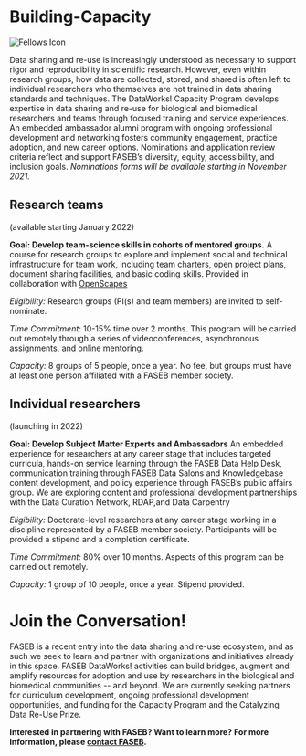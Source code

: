 # Building-Capacity

![Fellows Icon](https://user-images.githubusercontent.com/90872869/133942013-f7f7062e-6a0d-45da-91d3-6e40b44ae03f.png "FASEB DataWorks! Fellows Program icon")


Data sharing and re-use is increasingly understood as necessary to support rigor and reproducibility in scientific research. However, even within research groups, how data are collected, stored, and shared is often left to individual researchers who themselves are not trained in data sharing standards and techniques. The DataWorks! Capacity Program develops expertise in data sharing and re-use for biological and biomedical researchers and teams through focused training and service experiences. An embedded ambassador alumni program with ongoing professional development and networking fosters community engagement, practice adoption, and new career options. Nominations and application review criteria reflect and support FASEB’s diversity, equity, accessibility, and inclusion goals. *Nominations forms will be available starting in November 2021.* 

## Research teams 
(available starting January 2022)

**Goal:  Develop team-science skills in cohorts of mentored groups.**
A course for research groups to explore and implement social and technical infrastructure for team work, including team charters, open project plans, document sharing facilities, and basic coding skills.  Provided in collaboration with [OpenScapes](https://openscapes.org)

*Eligibility:* Research groups (PI(s) and team members) are invited to self-nominate.

*Time Commitment:*  10-15% time over 2 months.  This program will be carried out remotely through a series of videoconferences, asynchronous assignments, and online mentoring.

*Capacity:* 8 groups of 5 people, once a year.  No fee, but groups must have at least one person affiliated with a FASEB member society. 


## Individual researchers 
(launching in 2022)

**Goal:  Develop Subject Matter Experts and Ambassadors**
An embedded experience for researchers at any career stage that includes targeted curricula, hands-on service learning through the FASEB Data Help Desk, communication training through FASEB Data Salons and Knowledgebase content development, and policy experience through FASEB’s public affairs group.
We are exploring content and professional development partnerships with the Data Curation Network, RDAP,and Data Carpentry

*Eligibility:*  Doctorate-level researchers at any career stage working in a discipline represented by a FASEB member society.  Participants will be provided a stipend and a completion certificate.

*Time Commitment:*  80% over 10 months.  Aspects of this program can be carried out remotely.

*Capacity:* 1 group of 10 people, once a year.  Stipend provided. 

# Join the Conversation!

FASEB is a recent entry into the data sharing and re-use ecosystem, and as such  we seek to learn and partner with organizations and initiatives already in this space.  FASEB DataWorks! activities can build bridges, augment and amplify resources for adoption and use by researchers in the biological and biomedical communities -- and beyond.  We are currently seeking partners for curriculum development, ongoing professional development opportunities, and funding for the Capacity Program and the Catalyzing Data Re-Use Prize.

**Interested in partnering with FASEB? Want to learn more? For more information, please [contact FASEB](https://faseb.org/About-FASEB/Contact-FASEB).**
